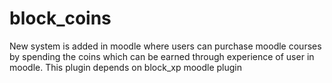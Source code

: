 # block_coins
New system is added in moodle where users can purchase moodle courses by spending the coins which can be earned through experience of user in moodle.
This plugin depends on block_xp moodle plugin
